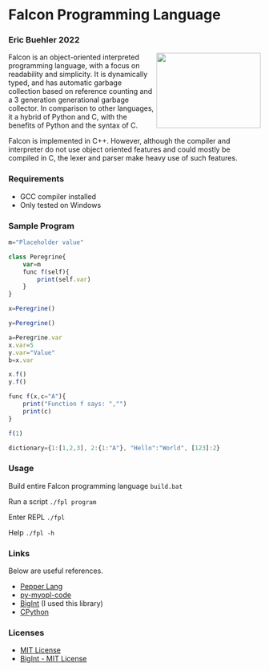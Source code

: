 # Falcon Programming Language
### Eric Buehler 2022 ###

<img src="https://github.com/EricLBuehler/Falcon-Programming-Language/blob/a18101360097063069c242e865a4595219c0f937/logo.jpg" width="208" height="150" align="right" />

Falcon is an object-oriented interpreted programming language, with a focus on readability and simplicity. It is dynamically typed, and has automatic garbage collection based on reference counting and a 3 generation generational garbage collector. In comparison to other languages, it a hybrid of Python and C, with the benefits of Python and the syntax of C.

Falcon is implemented in C++. However, although the compiler and interpreter do not use object oriented features and could mostly be compiled in C, the lexer and parser make heavy use of such features.

### Requirements ###
- GCC compiler installed
- Only tested on Windows

### Sample Program ###
```js
m="Placeholder value"

class Peregrine{
    var=m
    func f(self){
        print(self.var)
    }
}

x=Peregrine()

y=Peregrine()

a=Peregrine.var
x.var=5
y.var="Value"
b=x.var

x.f()
y.f()

func f(x,c="A"){
    print("Function f says: ","")
    print(c)
}

f(1)

dictionary={1:[1,2,3], 2:{1:"A"}, "Hello":"World", [123]:2}
```

### Usage ###
Build entire Falcon programming language
```build.bat```

Run a script
```./fpl program```

Enter REPL
```./fpl```

Help
```./fpl -h```

### Links ###
Below are useful references.
- <a href='https://github.com/dannyvankooten/pepper-lang'>Pepper Lang</a>
- <a href='https://github.com/davidcallanan/py-myopl-code'>py-myopl-code</a>
- <a href='https://github.com/faheel/BigInt'>BigInt</a> (I used this library)
- <a href='https://github.com/python/cpython'>CPython</a>

### Licenses ###
- [MIT License](LICENSE)
- [BigInt - MIT License](https://github.com/EricLBuehler/Falcon-Programming-Language/blob/main/object/BigInt.hpp)
